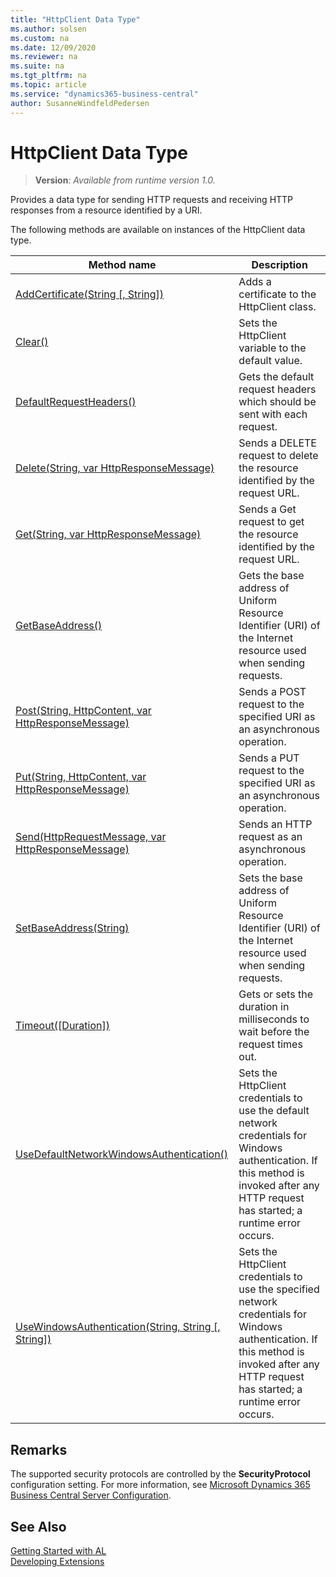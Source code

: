 ```yaml
---
title: "HttpClient Data Type"
ms.author: solsen
ms.custom: na
ms.date: 12/09/2020
ms.reviewer: na
ms.suite: na
ms.tgt_pltfrm: na
ms.topic: article
ms.service: "dynamics365-business-central"
author: SusanneWindfeldPedersen
---
```

[//]: # (START>DO_NOT_EDIT)
[//]: # (IMPORTANT:Do not edit any of the content between here and the END>DO_NOT_EDIT.)
[//]: # (Any modifications should be made in the .xml files in the ModernDev repo.)
# HttpClient Data Type
> **Version**: _Available from runtime version 1.0._

Provides a data type for sending HTTP requests and receiving HTTP responses from a resource identified by a URI.



The following methods are available on instances of the HttpClient data type.

|Method name|Description|
|-----------|-----------|
|[AddCertificate(String [, String])](httpclient-addcertificate-method.md)|Adds a certificate to the HttpClient class.|
|[Clear()](httpclient-clear-method.md)|Sets the HttpClient variable to the default value.|
|[DefaultRequestHeaders()](httpclient-defaultrequestheaders-method.md)|Gets the default request headers which should be sent with each request.|
|[Delete(String, var HttpResponseMessage)](httpclient-delete-method.md)|Sends a DELETE request to delete the resource identified by the request URL.|
|[Get(String, var HttpResponseMessage)](httpclient-get-method.md)|Sends a Get request to get the resource identified by the request URL.|
|[GetBaseAddress()](httpclient-getbaseaddress-method.md)|Gets the base address of Uniform Resource Identifier (URI) of the Internet resource used when sending requests.|
|[Post(String, HttpContent, var HttpResponseMessage)](httpclient-post-method.md)|Sends a POST request to the specified URI as an asynchronous operation.|
|[Put(String, HttpContent, var HttpResponseMessage)](httpclient-put-method.md)|Sends a PUT request to the specified URI as an asynchronous operation.|
|[Send(HttpRequestMessage, var HttpResponseMessage)](httpclient-send-method.md)|Sends an HTTP request as an asynchronous operation.|
|[SetBaseAddress(String)](httpclient-setbaseaddress-method.md)|Sets the base address of Uniform Resource Identifier (URI) of the Internet resource used when sending requests.|
|[Timeout([Duration])](httpclient-timeout-method.md)|Gets or sets the duration in milliseconds to wait before the request times out.|
|[UseDefaultNetworkWindowsAuthentication()](httpclient-usedefaultnetworkwindowsauthentication-method.md)|Sets the HttpClient credentials to use the default network credentials for Windows authentication. If this method is invoked after any HTTP request has started; a runtime error occurs.|
|[UseWindowsAuthentication(String, String [, String])](httpclient-usewindowsauthentication-method.md)|Sets the HttpClient credentials to use the specified network credentials for Windows authentication. If this method is invoked after any HTTP request has started; a runtime error occurs.|

[//]: # (IMPORTANT: END>DO_NOT_EDIT)

## Remarks
The supported security protocols are controlled by the **SecurityProtocol** configuration setting. For more information, see [Microsoft Dynamics 365 Business Central Server Configuration](../../../administration/configure-server-instance.md#Compatibility).

## See Also
[Getting Started with AL](../../devenv-get-started.md)  
[Developing Extensions](../../devenv-dev-overview.md)  